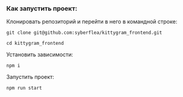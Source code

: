### Как запустить проект:

Клонировать репозиторий и перейти в него в командной строке:

```
git clone git@github.com:syberflea/kittygram_frontend.git
```

```
cd kittygram_frontend
```

Установить зависимости:

```
npm i
```

Запустить проект:

```
npm run start
```
